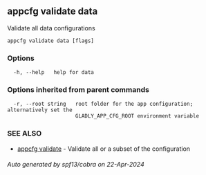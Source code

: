 ## appcfg validate data

Validate all data configurations

```
appcfg validate data [flags]
```

### Options

```
  -h, --help   help for data
```

### Options inherited from parent commands

```
  -r, --root string   root folder for the app configuration; alternatively set the
                      GLADLY_APP_CFG_ROOT environment variable
```

### SEE ALSO

* [appcfg validate](appcfg_validate.md)	 - Validate all or a subset of the configuration

###### Auto generated by spf13/cobra on 22-Apr-2024
